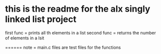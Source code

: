 this is the readme for the alx singly linked list project
===============================================================================================
first func = prints all th elements in a list
second func = returns the number of elements in a lsit

======
note = main.c files are test files for the functions
